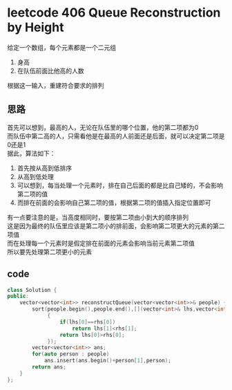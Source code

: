 # leetcode 406 Queue Reconstruction by Height
给定一个数组，每个元素都是一个二元组  
1. 身高
2. 在队伍前面比他高的人数

根据这一输入，重建符合要求的排列

## 思路
首先可以想到，最高的人，无论在队伍里的哪个位置，他的第二项都为0  
而队伍中第二高的人，只需看他是在最高的人前面还是后面，就可以决定第二项是0还是1  
据此，算法如下：  
1. 首先按从高到低排序
2. 从高到低处理
3. 可以想到，每当处理一个元素时，排在自己后面的都是比自己矮的，不会影响第二项的值
4. 而排在前面的会影响自己第二项的值，根据第二项的值插入指定位置即可

有一点要注意的是，当高度相同时，要按第二项由小到大的顺序排列  
这是因为最终的队伍里应该是第二项小的排前面，会影响第二项更大的元素的第二项值  
而在处理每一个元素时是假定排在前面的元素会影响当前元素第二项值  
所以要先处理第二项更小的元素  

## code
~~~cpp
class Solution {
public:
    vector<vector<int>> reconstructQueue(vector<vector<int>>& people) {
        sort(people.begin(),people.end(),[](vector<int>& lhs,vector<int>& rhs)
             {
                 if(lhs[0]==rhs[0])
                     return lhs[1]<rhs[1];
                 return lhs[0]>rhs[0];
             });
        vector<vector<int>> ans;
        for(auto person : people)
            ans.insert(ans.begin()+person[1],person);
        return ans;
    }
};
~~~